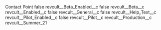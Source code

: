 <?xml version="1.0" encoding="UTF-8"?>
<CustomMetadata xmlns="http://soap.sforce.com/2006/04/metadata" xmlns:xsi="http://www.w3.org/2001/XMLSchema-instance" xmlns:xsd="http://www.w3.org/2001/XMLSchema">
    <label>Contact Point</label>
    <protected>false</protected>
    <values>
        <field>revcult__Beta_Enabled__c</field>
        <value xsi:type="xsd:boolean">false</value>
    </values>
    <values>
        <field>revcult__Beta__c</field>
        <value xsi:nil="true"/>
    </values>
    <values>
        <field>revcult__Enabled__c</field>
        <value xsi:type="xsd:boolean">false</value>
    </values>
    <values>
        <field>revcult__General__c</field>
        <value xsi:type="xsd:boolean">false</value>
    </values>
    <values>
        <field>revcult__Help_Text__c</field>
        <value xsi:nil="true"/>
    </values>
    <values>
        <field>revcult__Pilot_Enabled__c</field>
        <value xsi:type="xsd:boolean">false</value>
    </values>
    <values>
        <field>revcult__Pilot__c</field>
        <value xsi:nil="true"/>
    </values>
    <values>
        <field>revcult__Production__c</field>
        <value xsi:type="xsd:string">revcult__Summer_21</value>
    </values>
</CustomMetadata>
